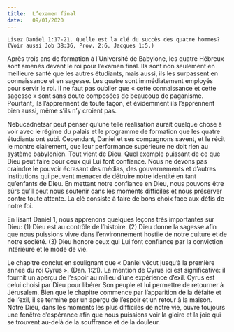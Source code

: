 ```yaml
---
title:  L’examen final
date:   09/01/2020
---
```


`Lisez Daniel 1:17-21. Quelle est la clé du succès des quatre hommes? (Voir aussi Job 38:36, Prov. 2:6, Jacques 1:5.)`

Après trois ans de formation à l’Université de Babylone, les quatre Hébreux sont amenés devant le roi pour l’examen final. Ils sont non seulement en meilleure santé que les autres étudiants, mais aussi, ils les surpassent en connaissance et en sagesse. Les quatre sont immédiatement employés pour servir le roi. Il ne faut pas oublier que « cette connaissance et cette sagesse » sont sans doute composées de beaucoup de paganisme. Pourtant, ils l’apprennent de toute façon, et évidemment ils l’apprennent bien aussi, même s’ils n’y croient pas.

Nebucadnetsar peut penser qu’une telle réalisation aurait quelque chose à voir avec le régime du palais et le programme de formation que les quatre étudiants ont subi. Cependant, Daniel et ses compagnons savent, et le récit le montre clairement, que leur performance supérieure ne doit rien au système babylonien. Tout vient de Dieu. Quel exemple puissant de ce que Dieu peut faire pour ceux qui Lui font confiance. Nous ne devons pas craindre le pouvoir écrasant des médias, des gouvernements et d’autres institutions qui peuvent menacer de détruire notre identité en tant qu’enfants de Dieu. En mettant notre confiance en Dieu, nous pouvons être sûrs qu’Il peut nous soutenir dans les moments difficiles et nous préserver contre toute attente. La clé consiste à faire de bons choix face aux défis de notre foi.

En lisant Daniel 1, nous apprenons quelques leçons très importantes sur Dieu: (1) Dieu est au contrôle de l’histoire. (2) Dieu donne la sagesse afin que nous puissions vivre dans l’environnement hostile de notre culture et de notre société. (3) Dieu honore ceux qui Lui font confiance par la conviction intérieure et le mode de vie.

Le chapitre conclut en soulignant que « Daniel vécut jusqu’à la première année du roi Cyrus ». (Dan. 1:21). La mention de Cyrus ici est significative: il fournit un aperçu de l’espoir au milieu d’une expérience d’exil. Cyrus est celui choisi par Dieu pour libérer Son peuple et lui permettre de retourner à Jérusalem. Bien que le chapitre commence par l’apparition de la défaite et de l’exil, il se termine par un aperçu de l’espoir et un retour à la maison. Notre Dieu, dans les moments les plus difficiles de notre vie, ouvre toujours une fenêtre d’espérance afin que nous puissions voir la gloire et la joie qui se trouvent au-delà de la souffrance et de la douleur.
